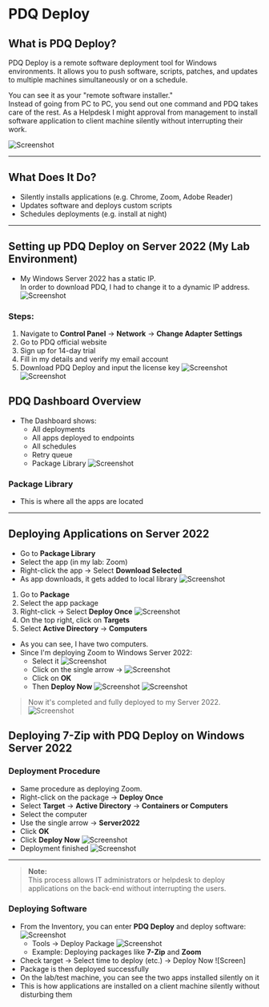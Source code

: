 # PDQ Deploy

## What is PDQ Deploy?

PDQ Deploy is a remote software deployment tool for Windows environments. It allows you to push software, scripts, patches, and updates to multiple machines simultaneously or on a schedule.

You can see it as your "remote software installer."  
Instead of going from PC to PC, you send out one command and PDQ takes care of the rest.
As a  Helpdesk I might approval from management to install software application to client machine silently without interrupting their work.

![Screenshot](images/screenshot412.jpg)

---
## What Does It Do?

- Silently installs applications (e.g. Chrome, Zoom, Adobe Reader)
- Updates software and deploys custom scripts
- Schedules deployments (e.g. install at night)
---
## Setting up PDQ Deploy on Server 2022 (My Lab Environment)

- My Windows Server 2022 has a static IP.  
  In order to download PDQ, I had to change it to a dynamic IP address.
![Screenshot](images/screenshot413.jpg)
### Steps:
1. Navigate to **Control Panel** → **Network** → **Change Adapter Settings**
2. Go to PDQ official website
3.  Sign up for 14-day trial
4. Fill in my details and verify my email account
5. Download PDQ Deploy and input the license key
![Screenshot](images/screenshot303.jpg)
![Screenshot](images/screenshot306.jpg)
## PDQ Dashboard Overview

- The Dashboard shows:
  - All deployments
  - All apps deployed to endpoints
  - All schedules
  - Retry queue
  - Package Library
![Screenshot](images/screenshot307.jpg)
### Package Library
- This is where all the apps are located
---
## Deploying Applications on Server 2022

- Go to **Package Library**
- Select the app (in my lab: Zoom)
- Right-click the app → Select **Download Selected**
- As app downloads, it gets added to local library
![Screenshot](images/screenshot322.jpg)
1. Go to **Package**
2. Select the app package
3. Right-click → Select **Deploy Once**
![Screenshot](images/screenshot323.jpg)
4. On the top right, click on **Targets**
5. Select **Active Directory** → **Computers**
- As you can see, I have two computers.
- Since I'm deploying Zoom to Windows Server 2022:
  - Select it
![Screenshot](images/screenshot324.jpg)
  - Click on the single arrow →
![Screenshot](images/screenshot325.jpg)
  - Click on **OK**
  - Then **Deploy Now**
![Screenshot](images/screenshot326.jpg)
![Screenshot](images/screenshot327.jpg)

> Now it's completed and fully deployed to my Server 2022.
![Screenshot](images/screenshot328.jpg)
## Deploying 7-Zip with PDQ Deploy on Windows Server 2022

### Deployment Procedure

- Same procedure as deploying Zoom.
- Right-click on the package → **Deploy Once**
- Select **Target** → **Active Directory** → **Containers or Computers**
- Select the computer
- Use the single arrow → **Server2022**
- Click **OK**
- Click **Deploy Now**
![Screenshot](images/screenshot329.jpg)
- Deployment finished
![Screenshot](images/screenshot330.jpg)
---
> **Note:**  
> This process allows IT administrators or helpdesk to deploy applications on the back-end without interrupting the users.
### Deploying Software

- From the Inventory, you can enter **PDQ Deploy** and deploy software:
![Screenshot](images/screenshot379.jpg)
  - Tools → Deploy Package
![Screenshot](images/screenshot380.jpg)
  - Example: Deploying packages like **7-Zip** and **Zoom**
- Check target → Select time to deploy (etc.) → Deploy Now
![Screen]
- Package is then deployed successfully
- On the lab/test machine, you can see the two apps installed silently on it
- This is how applications are installed on a client machine silently without disturbing them
